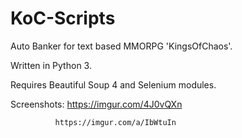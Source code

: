 # KoC-Scripts
Auto Banker for text based MMORPG 'KingsOfChaos'.

Written in Python 3.

Requires Beautiful Soup 4 and Selenium modules. 

Screenshots:  https://imgur.com/4J0vQXn
              
              https://imgur.com/a/IbWtuIn
